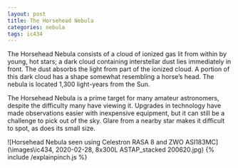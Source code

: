 ```yaml
---
layout: post
title: The Horsehead Nebula
categories: nebula
tags: ic434
---
```

The Horsehead Nebula consists of a cloud of ionized gas lit from within by young, hot stars; a dark cloud containing interstellar dust lies immediately in front. The dust absorbs the light from part of the ionized cloud. A portion of this dark cloud has a shape somewhat resembling a horse’s head. The nebula is located 1,300 light-years from the Sun.

The Horsehead Nebula is a prime target for many amateur astronomers, despite the difficulty many have viewing it. Upgrades in technology have made observations easier with inexpensive equipment, but it can still be a challenge to pick out of the sky. Glare from a nearby star makes it difficult to spot, as does its small size. 

![Horsehead Nebula seen using Celestron RASA 8 and ZWO ASI183MC](\images\ic434, 2020-02-28, 8x300L ASTAP_stacked 200620.jpg)
{% include /explainpinch.js %}